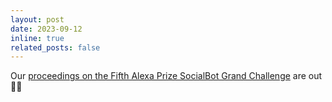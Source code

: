 ```yaml
---
layout: post
date: 2023-09-12 
inline: true
related_posts: false
---
```


Our <a href="https://www.amazon.science/alexa-prize/proceedings/advancing-open-domain-dialog-the-fifth-alexa-prize-socialbot-grand-challenge">proceedings on the Fifth Alexa Prize SocialBot Grand Challenge</a> are out :rocket::sparkles:
